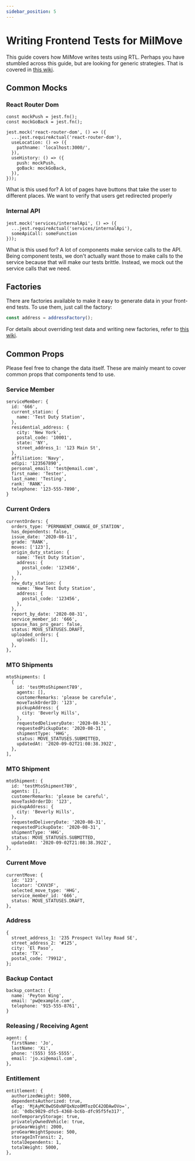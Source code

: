 ```yaml
---
sidebar_position: 5
---
```


# Writing Frontend Tests for MilMove

This guide covers how MilMove writes tests using RTL. 
Perhaps you have stumbled across this guide, but are looking for generic strategies. That is covered in [this wiki](writing-tests-using-react-testing-library-and-jest.md).

## Common Mocks

### React Router Dom
```
const mockPush = jest.fn();
const mockGoBack = jest.fn();

jest.mock('react-router-dom', () => ({
  ...jest.requireActual('react-router-dom'),
  useLocation: () => ({
    pathname: 'localhost:3000/',
  }),
  useHistory: () => ({
    push: mockPush,
    goBack: mockGoBack,
  }),
}));
```

What is this used for? 
A lot of pages have buttons that take the user to different places. We want to verify that users get redirected properly

### Internal API
```
jest.mock('services/internalApi', () => ({
  ...jest.requireActual('services/internalApi'),
  someApiCall: someFunction
}));
```

What is this used for? 
A lot of components make service calls to the API. Being component tests, we don't actually want those to make calls to the service because that will make our tests brittle. Instead, we mock out the service calls that we need.

## Factories
There are factories available to make it easy to generate data in your front-end tests. To use them, just call the factory:

```javascript
const address = addressFactory();
```

For details about overriding test data and writing new factories, refer to [this wiki](using-factories-to-generate-data-for-frontend-tests.md). 

## Common Props 
Please feel free to change the data itself. These are mainly meant to cover common props that components tend to use. 
### Service Member
```
serviceMember: {
  id: '666',
  current_station: {
    name: 'Test Duty Station',
  },
  residential_address: {
    city: 'New York',
    postal_code: '10001',
    state: 'NY',
    street_address_1: '123 Main St',
  },
  affiliation: 'Navy',
  edipi: '123567890',
  personal_email: 'test@email.com',
  first_name: 'Tester',
  last_name: 'Testing',
  rank: 'RANK',
  telephone: '123-555-7890',
}
```
### Current Orders
```
currentOrders: {
  orders_type: 'PERMANENT_CHANGE_OF_STATION',
  has_dependents: false,
  issue_date: '2020-08-11',
  grade: 'RANK',
  moves: ['123'],
  origin_duty_station: {
    name: 'Test Duty Station',
    address: {
      postal_code: '123456',
    },
  },
  new_duty_station: {
    name: 'New Test Duty Station',
    address: {
      postal_code: '123456',
    },
  },
  report_by_date: '2020-08-31',
  service_member_id: '666',
  spouse_has_pro_gear: false,
  status: MOVE_STATUSES.DRAFT,
  uploaded_orders: {
    uploads: [],
  },
},
```
### MTO Shipments 
```
mtoShipments: [
  {
    id: 'testMtoShipment789',
    agents: [],
    customerRemarks: 'please be carefule',
    moveTaskOrderID: '123',
    pickupAddress: {
      city: 'Beverly Hills',
    },
    requestedDeliveryDate: '2020-08-31',
    requestedPickupDate: '2020-08-31',
    shipmentType: 'HHG',
    status: MOVE_STATUSES.SUBMITTED,
    updatedAt: '2020-09-02T21:08:38.392Z',
  },
],
```
### MTO Shipment
```
mtoShipment: {
  id: 'testMtoShipment789',
  agents: [],
  customerRemarks: 'please be careful',
  moveTaskOrderID: '123',
  pickupAddress: {
    city: 'Beverly Hills',
  },
  requestedDeliveryDate: '2020-08-31',
  requestedPickupDate: '2020-08-31',
  shipmentType: 'HHG',
  status: MOVE_STATUSES.SUBMITTED,
  updatedAt: '2020-09-02T21:08:38.392Z',
},
```
### Current Move
```
currentMove: {
  id: '123',
  locator: 'CXVV3F',
  selected_move_type: 'HHG',
  service_member_id: '666',
  status: MOVE_STATUSES.DRAFT,
},
```
### Address
```
{
  street_address_1: '235 Prospect Valley Road SE',
  street_address_2: '#125',
  city: 'El Paso',
  state: 'TX',
  postal_code: '79912',
};
```
### Backup Contact
```
backup_contact: {
  name: 'Peyton Wing',
  email: 'pw@example.com',
  telephone: '915-555-8761',
}
```
### Releasing / Receiving Agent
```
agent: {
  firstName: 'Jo',
  lastName: 'Xi',
  phone: '(555) 555-5555',
  email: 'jo.xi@email.com',
},
```
### Entitlement
```
entitlement: {
  authorizedWeight: 5000,
  dependentsAuthorized: true,
  eTag: 'MjAyMC0wOS0xNFQxNzo0MTozOC42ODAwOVo=',
  id: '0dbc9029-dfc5-4368-bc6b-dfc95f5fe317',
  nonTemporaryStorage: true,
  privatelyOwnedVehicle: true,
  proGearWeight: 2000,
  proGearWeightSpouse: 500,
  storageInTransit: 2,
  totalDependents: 1,
  totalWeight: 5000,
},
```
